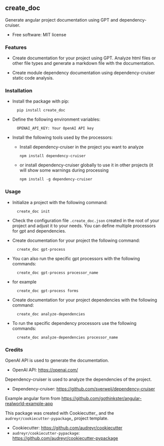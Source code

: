 ## create_doc

Generate angular project documentation using GPT and dependency-cruiser.

- Free software: MIT license

### Features

- Create documentation for your project using GPT. Analyze html files or other file types and generate a markdown file with the documentation.

- Create module dependency documentation using dependency-cruiser static code analysis.

### Installation

- Install the package with pip:

        pip install create_doc

- Define the following environment variables:

        OPENAI_API_KEY: Your OpenAI API key

- Install the following tools used by the processors:
  - Install dependency-cruiser in the project you want to analyze


        npm install dependency-cruiser

  - or install dependency-cruiser globally to use it in other projects (it will show some warnings during processing

        npm install -g dependency-cruiser



### Usage

- Initialize a project with the following command:

        create_doc init

- Check the configuration file `.create_doc.json` created in the root of your project and adjust it to your needs. You can define multiple processors for gpt and dependencies.

- Create documentation for your project the following command:

        create_doc gpt-process

- You can also run the specific gpt processors with the following commands:

        create_doc gpt-process processor_name

- for example

        create_doc gpt-process forms

- Create documentation for your project dependencies with the following command:

        create_doc analyze-dependencies

- To run the specific dependency processors use the following commands:

        create_doc analyze-dependencies processor_name

### Credits

OpenAI API is used to generate the documentation.

- OpenAI API: https://openai.com/

Dependency-cruiser is used to analyze the dependencies of the project.

- Dependency-cruiser: https://github.com/sverweij/dependency-cruiser

Example angular form from https://github.com/gothinkster/angular-realworld-example-app

This package was created with Cookiecutter_ and the `audreyr/cookiecutter-pypackage`_ project template.

- Cookiecutter: https://github.com/audreyr/cookiecutter
- `audreyr/cookiecutter-pypackage`: https://github.com/audreyr/cookiecutter-pypackage

